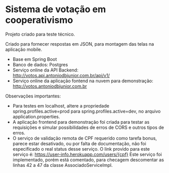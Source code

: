 # Sistema de votação em cooperativismo
Projeto criado para teste técnico.

Criado para fornecer respostas em JSON, para montagem das telas na aplicação mobile. 

- Base em Spring Boot
- Banco de dados: Postgres
- Serviço online da API Backend: http://votos.api.antoniodbjunior.com.br/api/v1/
- Serviço online da aplicação fontend na nuvem para demonstração: http://votos.antoniodbjunior.com.br

Observações importantes:
- Para testes em localhost, altere a propriedade spring.profiles.active=prod para spring.profiles.active=dev, no arquivo application.properties.
- A aplicação frontend para demonstração foi criada para testar as requisições e simular possibilidades de erros de CORS e outros tipos de erros.
- O serviço de validação remota de CPF requerido como tarefa bonus, parece estar desativado, ou por falta de documentação, não foi especificado o real status desse serviço. O link provido para este serviço é: https://user-info.herokuapp.com/users/{cpf}
Este serviço foi implementado, porém está comentado, para checagem descomentar as linhas 42 a 47 da classe AssociadoServiceImpl.
